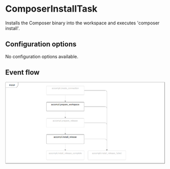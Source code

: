 # ComposerInstallTask

Installs the Composer binary into the workspace and executes 'composer install'.

## Configuration options

No configuration options available.

## Event flow
![Flowchart with highlighted events ComposerInstallTask is listening to](../images/event-flows/ComposerInstallTask.png)

